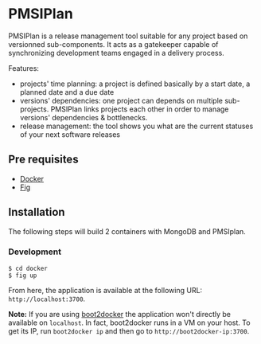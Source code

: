 # PMSIPlan

PMSIPlan is a release management tool suitable for any project based on versionned sub-components. It acts as a gatekeeper capable of synchronizing development teams engaged in a delivery process. 

Features:
* projects' time planning: a project is defined basically by a start date, a planned date and a due date
* versions' dependencies: one project can depends on multiple sub-projects. PMSIPlan links projects each other in order to manage versions' dependencies & bottlenecks.
* release management: the tool shows you what are the current statuses of your next software releases

## Pre requisites

* [Docker](https://docs.docker.com)
* [Fig](http://www.fig.sh/)

## Installation

The following steps will build 2 containers with MongoDB and PMSIplan.

### Development

```shell
$ cd docker
$ fig up
```

From here, the application is available at the following URL: `http://localhost:3700`.

**Note:** If you are using [boot2docker](http://boot2docker.io/) the application won't directly be available on `localhost`.
In fact, boot2docker runs in a VM on your host. To get its IP, run `boot2docker ip` and then go to
`http://boot2docker-ip:3700`.

